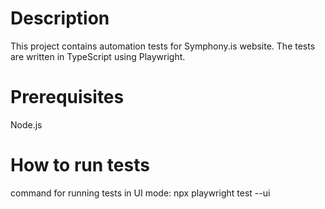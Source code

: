# Description

This project contains automation tests for Symphony.is website. 
The tests are written in TypeScript using Playwright.

# Prerequisites
Node.js

# How to run tests
command for running tests in UI mode: npx playwright test --ui

